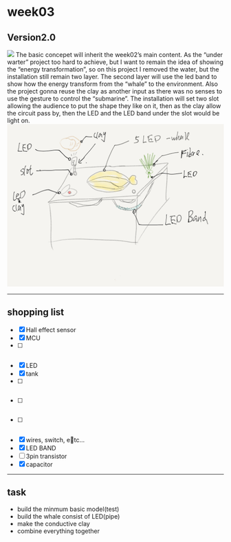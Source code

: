# week03

## Version2.0
![](week03/version3.0_sketch.png)
The basic concepet will inherit the week02’s main content. As the “under warter” project too hard to achieve, but I want to remain the idea of showing the “energy transformation”, so on this project I removed the water, but the installation still remain two layer. The second layer will use the led band to show how the energy transform from the “whale” to the environment.
Also the project gonna reuse the clay as another input as there was no senses to use the gesture to control the “submarine”. 
The installation will set two slot allowing the audience to put the shape they like on it, then as the clay allow the circuit pass by, then the LED and the LED band under the slot would be light on.
![](pic/Paper._.22.png)
- - - -
## shopping list
- [x] Hall effect sensor
- [x] MCU
- [ ] ~~~gesture detect sensors~~~
- [x] LED
- [x] tank
- [ ] ~~~empty bottle~~~
- [ ] ~~~propeller~~~
- [ ] ~~~water level sensors~~~
- [x] wires, switch, etc…
- [x] LED BAND
- [ ] 3pin transistor
- [x] capacitor
- - - -
## task
- build the minmum basic model(test)
- build the whale consist of LED(pipe)
- make the conductive clay
- combine everything together

